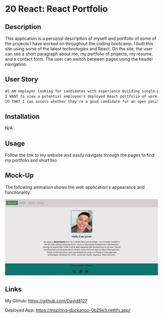 # 20 React: React Portfolio

## Description
 
This application is a personal description of myself and portfolio of some of the projects I have worked on throughout the coding bootcamp. I built this site using some of the latest technologies and React. On the site, the user can see a short paragraph about me, my portfolio of projects, my resume, and a contact form. The user can switch between pages using the header navigation. 

## User Story

```md
AS AN employer looking for candidates with experience building single-page applications
I WANT to view a potential employee's deployed React portfolio of work samples
SO THAT I can assess whether they're a good candidate for an open position
```

## Installation

N/A

## Usage

Follow the link to my website and easily navigate through the pages to find my portfolio and short bio. 

## Mock-Up

The following animation shows the web application's appearance and functionality:

![User opens link and is presented with about me section first, with navigation to other tabs.](./src/assets/PortfolioMain.png)


## Links

My Github: https://github.com/David8127

Deployed App: https://inspiring-duckanoo-0b29e3.netlify.app/